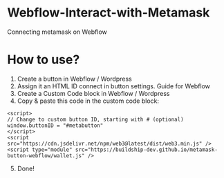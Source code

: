 # Webflow-Interact-with-Metamask
Connecting metamask on Webflow
# How to use?

1. Create a button in Webflow / Wordpress
2. Assign it an HTML ID connect in button settings. Guide for Webflow
3. Create a Custom Code block in Webflow / Wordpress
4. Copy & paste this code in the custom code block:

```JS
<script>
// Change to custom button ID, starting with # (optional)
window.buttonID = "#metabutton"
</script>
<script src="https://cdn.jsdelivr.net/npm/web3@latest/dist/web3.min.js" />
<script type="module" src="https://buildship-dev.github.io/metamask-button-webflow/wallet.js" />
```
5. Done!
